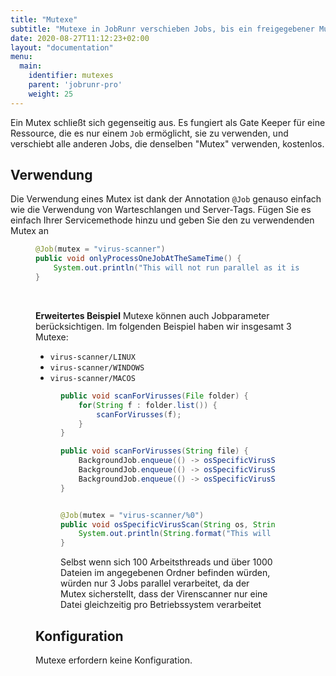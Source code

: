 ```yaml
---
title: "Mutexe"
subtitle: "Mutexe in JobRunr verschieben Jobs, bis ein freigegebener Mutex frei ist."
date: 2020-08-27T11:12:23+02:00
layout: "documentation"
menu: 
  main: 
    identifier: mutexes
    parent: 'jobrunr-pro'
    weight: 25
---
```

Ein Mutex schließt sich gegenseitig aus. Es fungiert als Gate Keeper für eine Ressource, die es nur einem `Job` ermöglicht, sie zu verwenden, und verschiebt alle anderen Jobs, die denselben "Mutex" verwenden, kostenlos.


## Verwendung
Die Verwendung eines Mutex ist dank der Annotation `@Job` genauso einfach wie die Verwendung von Warteschlangen und Server-Tags. Fügen Sie es einfach Ihrer Servicemethode hinzu und geben Sie den zu verwendenden Mutex an
<figure>

```java
@Job(mutex = "virus-scanner")
public void onlyProcessOneJobAtTheSameTime() {
    System.out.println("This will not run parallel as it is guarded by a mutex");
}
```

<br>

__Erweitertes Beispiel__
Mutexe können auch Jobparameter berücksichtigen. Im folgenden Beispiel haben wir insgesamt 3 Mutexe:
- `virus-scanner/LINUX`
- `virus-scanner/WINDOWS`
- `virus-scanner/MACOS`

<figure>

```java
public void scanForVirusses(File folder) {
    for(String f : folder.list()) {
        scanForVirusses(f);
    }
}

public void scanForVirusses(String file) {
    BackgroundJob.enqueue(() -> osSpecificVirusScan("LINUX", file));
    BackgroundJob.enqueue(() -> osSpecificVirusScan("WINDOWS", file));
    BackgroundJob.enqueue(() -> osSpecificVirusScan("MACOS", file));
}


@Job(mutex = "virus-scanner/%0")
public void osSpecificVirusScan(String os, String file) {
    System.out.println(String.format("This will result in a mutex virus-scanner/%0", os));
}
```
<figcaption> Selbst wenn sich 100 Arbeitsthreads und über 1000 Dateien im angegebenen Ordner befinden würden, würden nur 3 Jobs parallel verarbeitet, da der Mutex sicherstellt, dass der Virenscanner nur eine Datei gleichzeitig pro Betriebssystem verarbeitet </figcaption>
</figure>



## Konfiguration
Mutexe erfordern keine Konfiguration.